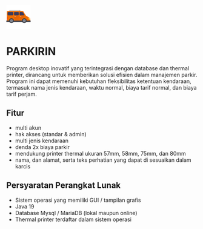 ![Logo](https://raw.githubusercontent.com/kucingcoder/22090118-M.IbrahimHanif/master/src/main/java/Assets/icon.png)

# PARKIRIN
Program desktop inovatif yang terintegrasi dengan database dan thermal printer, dirancang untuk memberikan solusi efisien dalam manajemen parkir. Program ini dapat memenuhi kebutuhan fleksibilitas ketentuan kendaraan, termasuk nama jenis kendaraan, waktu normal, biaya tarif normal, dan biaya tarif perjam.

## Fitur
- multi akun
- hak akses (standar & admin)
- multi jenis kendaraan
- denda 2x biaya parkir
- mendukung printer thermal ukuran 57mm, 58mm, 75mm, dan 80mm
- nama, dan alamat, serta teks perhatian yang dapat di sesuaikan dalam karcis

## Persyaratan Perangkat Lunak
- Sistem operasi yang memiliki GUI / tampilan grafis
- Java 19
- Database Mysql / MariaDB (lokal maupun online)
- Thermal printer terdaftar dalam sistem operasi
